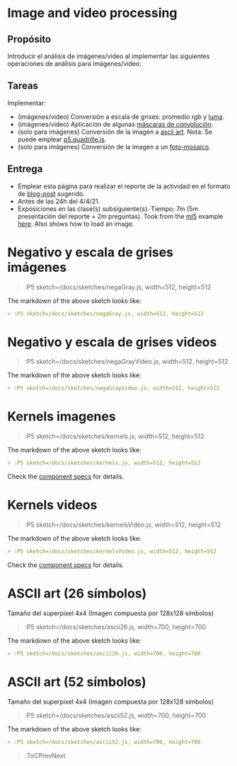 # Image and video processing

## Propósito

Introducir el análisis de imágenes/video al implementar las siguientes operaciones de análisis para imágenes/video:

## Tareas

Implementar:

* (imágenes/video) Conversión a escala de grises: promedio _rgb_ y [luma](https://en.wikipedia.org/wiki/HSL_and_HSV#Disadvantages).
* (imágenes/video) Aplicación de algunas [máscaras de convolución](https://en.wikipedia.org/wiki/Kernel_(image_processing)).
* (solo para imágenes) Conversión de la imagen a [ascii art](https://en.wikipedia.org/wiki/ASCII_art). Nota: Se puede emplear [p5.quadrille.js](https://objetos.github.io/p5.quadrille.js/).
* (solo para imágenes) Conversión de la imagen a un [foto-mosaico](https://en.wikipedia.org/wiki/Photographic_mosaic).

## Entrega

* Emplear esta página para realizar el reporte de la actividad en el formato de [blog-post](/#grading) sugerido.
* Antes de las 24h del 4/4/21.
* Exposiciones en las clase(s) subsiguiente(s). Tiempo: 7m (5m presentación del reporte + 2m preguntas).
Took from the [ml5](https://ml5js.org/) example [here](https://learn.ml5js.org/#/reference/facemesh?id=examples). Also shows how to load an image.

# Negativo y escala de grises imágenes

> :P5 sketch=/docs/sketches/negaGray.js, width=512, height=512

The markdown of the above sketch looks like:

```md
> :P5 sketch=/docs/sketches/negaGray.js, width=512, height=512
``` 

# Negativo y escala de grises videos

> :P5 sketch=/docs/sketches/negaGrayVideo.js, width=512, height=512

The markdown of the above sketch looks like:

```md
> :P5 sketch=/docs/sketches/negaGrayVideo.js, width=512, height=512
``` 

# Kernels imagenes

> :P5 sketch=/docs/sketches/kernels.js, width=512, height=512

The markdown of the above sketch looks like:

```md
> :P5 sketch=/docs/sketches/kernels.js, width=512, height=512
```

Check the [component specs](/docs/snippets/component) for details.

# Kernels videos

> :P5 sketch=/docs/sketches/kernelsVideo.js, width=512, height=512

The markdown of the above sketch looks like:

```md
> :P5 sketch=/docs/sketches/kernelsVideo.js, width=512, height=512
```

Check the [component specs](/docs/snippets/component) for details.

# ASCII art (26 símbolos)

Tamaño del superpixel 4x4 (Imagen compuesta por 128x128 símbolos)

> :P5 sketch=/docs/sketches/ascii26.js, width=700, height=700

The markdown of the above sketch looks like:

```md
> :P5 sketch=/docs/sketches/ascii26.js, width=700, height=700
```
# ASCII art (52 símbolos)

Tamaño del superpixel 4x4 (Imagen compuesta por 128x128 símbolos)

> :P5 sketch=/docs/sketches/ascii52.js, width=700, height=700

The markdown of the above sketch looks like:

```md
> :P5 sketch=/docs/sketches/ascii52.js, width=700, height=700
```

> :ToCPrevNext

